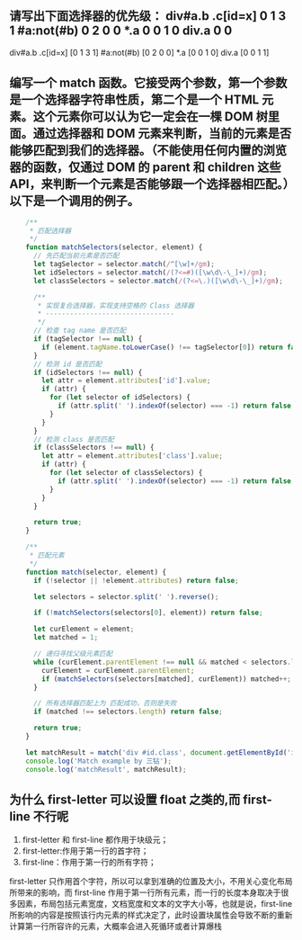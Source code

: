 ## 请写出下面选择器的优先级： div#a.b .c[id=x] 0 1 3 1 #a:not(#b) 0 2 0 0 *.a 0 0 1 0 div.a 0 0 
div#a.b .c[id=x] [0 1 3 1]
#a:not(#b)       [0 2 0 0]
*.a              [0 0 1 0]
div.a            [0 0 1 1]

## 编写一个 match 函数。它接受两个参数，第一个参数是一个选择器字符串性质，第二个是一个 HTML 元素。这个元素你可以认为它一定会在一棵 DOM 树里面。通过选择器和 DOM 元素来判断，当前的元素是否能够匹配到我们的选择器。（不能使用任何内置的浏览器的函数，仅通过 DOM 的 parent 和 children 这些 API，来判断一个元素是否能够跟一个选择器相匹配。）以下是一个调用的例子。

``` js
    /**
     * 匹配选择器
     */
    function matchSelectors(selector, element) {
      // 先匹配当前元素是否匹配
      let tagSelector = selector.match(/^[\w]+/gm);
      let idSelectors = selector.match(/(?<=#)([\w\d\-\_]+)/gm);
      let classSelectors = selector.match(/(?<=\.)([\w\d\-\_]+)/gm);

      /**
       * 实现复合选择器，实现支持空格的 Class 选择器
       * --------------------------------
       */
      // 检查 tag name 是否匹配
      if (tagSelector !== null) {
        if (element.tagName.toLowerCase() !== tagSelector[0]) return false;
      }
      // 检测 id 是否匹配
      if (idSelectors !== null) {
        let attr = element.attributes['id'].value;
        if (attr) {
          for (let selector of idSelectors) {
            if (attr.split(' ').indexOf(selector) === -1) return false;
          }
        }
      }
      // 检测 class 是否匹配
      if (classSelectors !== null) {
        let attr = element.attributes['class'].value;
        if (attr) {
          for (let selector of classSelectors) {
            if (attr.split(' ').indexOf(selector) === -1) return false;
          }
        }
      }

      return true;
    }

    /**
     * 匹配元素
     */
    function match(selector, element) {
      if (!selector || !element.attributes) return false;

      let selectors = selector.split(' ').reverse();

      if (!matchSelectors(selectors[0], element)) return false;

      let curElement = element;
      let matched = 1;

      // 递归寻找父级元素匹配
      while (curElement.parentElement !== null && matched < selectors.length) {
        curElement = curElement.parentElement;
        if (matchSelectors(selectors[matched], curElement)) matched++;
      }

      // 所有选择器匹配上为 匹配成功，否则是失败
      if (matched !== selectors.length) return false;

      return true;
    }

    let matchResult = match('div #id.class', document.getElementById('id'));
    console.log('Match example by 三钻');
    console.log('matchResult', matchResult);
```

## 为什么 first-letter 可以设置 float 之类的,而 first-line 不行呢 
1. first-letter 和 first-line 都作用于块级元； 
2. first-letter:作用于第一行的首字符； 
3. first-line：作用于第一行的所有字符； 

first-letter 只作用首个字符，所以可以拿到准确的位置及大小，不用关心变化布局所带来的影响，而 first-line 作用于第一行所有元素，而一行的长度本身取决于很多因素，布局包括元素宽度，文档宽度和文本的文字大小等，也就是说，first-line 所影响的内容是按照该行内元素的样式决定了，此时设置块属性会导致不断的重新计算第一行所容许的元素，大概率会进入死循环或者计算爆栈